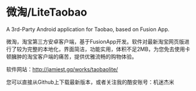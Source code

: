 # 微淘/LiteTaobao
A 3rd-Party Android application for Taobao, based on Fusion App.

微淘，淘宝第三方安卓客户端，基于FusionApp开发。软件对最新淘宝网页版进行了较为完整的本地化，界面简洁，功能实用，体积不足2MB，为您免去使用卡顿臃肿的淘宝客户端的痛苦，提供优雅流畅的购物体验。

软件网站：http://jamiest.gq/works/taobaolite/

您可以直接从Github上下载最新版本，或者关注我的酷安账号：机迷杰米
